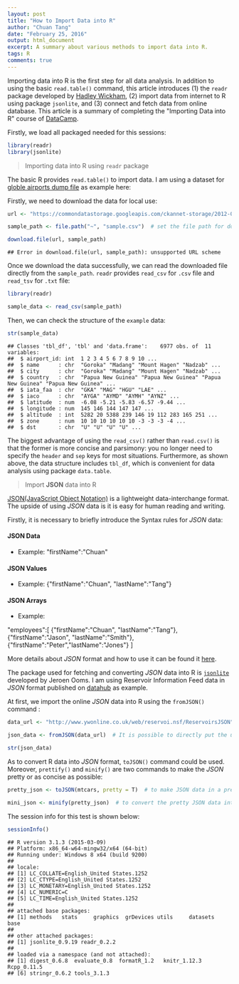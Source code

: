 ```yaml
---
layout: post
title: "How to Import Data into R"
author: "Chuan Tang"
date: "February 25, 2016"
output: html_document
excerpt: A summary about various methods to import data into R.
tags: R
comments: true
---
```




Importing data into R is the first step for all data analysis. In addition to using the basic `read.table()` command, this article introduces (1) the `readr` package developed by [Hadley Wickham](http://hadley.nz/), (2) import data from internet to R using package `jsonlite`, and (3) connect and fetch data from online database. This article is a summary of completing the "Importing Data into R" course of [DataCamp](https://www.datacamp.com/courses/importing-data-into-r). 

Firstly, we load all packaged needed for this sessions:


```r
library(readr)
library(jsonlite)
```

> Importing data into R using `readr` package 

The basic R provides `read.table()` to import data. I am using a dataset for [globle airports dump file](https://datahub.io/dataset/global_airports/resource/82b48517-63ed-47d7-be5f-e6775fc015bd) as example here:

Firstly, we need to download the data for local use:


```r
url <- "https://commondatastorage.googleapis.com/ckannet-storage/2012-07-09T214020/global_airports.csv"

sample_path <- file.path("~", "sample.csv")  # set the file path for download data

download.file(url, sample_path)
```

```
## Error in download.file(url, sample_path): unsupported URL scheme
```
Once we download the data successfully, we can read the downloaded file directly from the `sample_path`. `readr` provides `read_csv` for `.csv` file and `read_tsv` for `.txt` file:


```r
library(readr)

sample_data <- read_csv(sample_path)
```

Then, we can check the structure of the `example` data:


```r
str(sample_data)
```

```
## Classes 'tbl_df', 'tbl' and 'data.frame':	6977 obs. of  11 variables:
##  $ airport_id: int  1 2 3 4 5 6 7 8 9 10 ...
##  $ name      : chr  "Goroka" "Madang" "Mount Hagen" "Nadzab" ...
##  $ city      : chr  "Goroka" "Madang" "Mount Hagen" "Nadzab" ...
##  $ country   : chr  "Papua New Guinea" "Papua New Guinea" "Papua New Guinea" "Papua New Guinea" ...
##  $ iata_faa  : chr  "GKA" "MAG" "HGU" "LAE" ...
##  $ iaco      : chr  "AYGA" "AYMD" "AYMH" "AYNZ" ...
##  $ latitude  : num  -6.08 -5.21 -5.83 -6.57 -9.44 ...
##  $ longitude : num  145 146 144 147 147 ...
##  $ altitude  : int  5282 20 5388 239 146 19 112 283 165 251 ...
##  $ zone      : num  10 10 10 10 10 10 -3 -3 -3 -4 ...
##  $ dst       : chr  "U" "U" "U" "U" ...
```

The biggest advantage of using the `read_csv()` rather than `read.csv()` is that the former is more concise and parsimony: you no longer need to specify the `header` and `sep` keys for most situations. Furthermore, as shown above, the data structure includes `tbl_df`, which is convenient for data analysis using package `data.table`. 

> Import **JSON** data into R

[JSON(JavaScript Object Notation)](http://www.json.org/) is a lightweight data-interchange format. The upside of using *JSON* data is it is easy for human reading and writing. 

Firstly, it is necessary to briefly introduce the Syntax rules for *JSON* data:

#### JSON Data

  + Example:  "firstName":"Chuan"

#### JSON Values

  + Example: {"firstName":"Chuan", "lastName":"Tang"}
  
#### JSON Arrays

  + Example: 
  
  "employees":[
    {"firstName":"Chuan", "lastName":"Tang"},
    {"firstName":"Jason", "lastName":"Smith"},
    {"firstName":"Peter","lastName":"Jones"}
]

More details about *JSON* format and how to use it can be found it [here](http://www.w3schools.com/json/default.asp).

The package used for fetching and converting *JSON* data into R is [`jsonlite`](https://cran.r-project.org/web/packages/jsonlite/index.html) developed by Jeroen Ooms. I am using Reservoir Information Feed data in *JSON* format published on [datahub](https://datahub.io/dataset/reservoir-information-feed/resource/44ea13ec-c9a8-4fc5-9480-4b9f4fa59718) as example.


At first, we import the online *JSON* data into R using the `fromJSON()` command :


```r
data_url <- "http://www.ywonline.co.uk/web/reservoi.nsf/ReservoirsJSON"

json_data <- fromJSON(data_url)  # It is possible to directly put the url here as well

str(json_data)
```

As to convert R data into *JSON* format, `toJSON()` command could be used. Moreover, `prettify()` and `minify()` are two commands to make the *JSON* pretty or as concise as possible:


```r
pretty_json <- toJSON(mtcars, pretty = T)  # to make JSON data in a pretty way, the pretty key could be set directly

mini_json <- minify(pretty_json)  # to convert the pretty JSON data into concise way
```

The session info for this test is shown below:

```r
sessionInfo()
```

```
## R version 3.1.3 (2015-03-09)
## Platform: x86_64-w64-mingw32/x64 (64-bit)
## Running under: Windows 8 x64 (build 9200)
## 
## locale:
## [1] LC_COLLATE=English_United States.1252 
## [2] LC_CTYPE=English_United States.1252   
## [3] LC_MONETARY=English_United States.1252
## [4] LC_NUMERIC=C                          
## [5] LC_TIME=English_United States.1252    
## 
## attached base packages:
## [1] methods   stats     graphics  grDevices utils     datasets  base     
## 
## other attached packages:
## [1] jsonlite_0.9.19 readr_0.2.2    
## 
## loaded via a namespace (and not attached):
## [1] digest_0.6.8  evaluate_0.8  formatR_1.2   knitr_1.12.3  Rcpp_0.11.5  
## [6] stringr_0.6.2 tools_3.1.3
```














